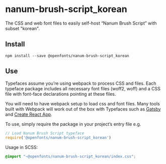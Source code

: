 
# nanum-brush-script_korean

The CSS and web font files to easily self-host “Nanum Brush Script” with subset "korean".

## Install

`npm install --save @openfonts/nanum-brush-script_korean`

## Use

Typefaces assume you’re using webpack to process CSS and files. Each typeface
package includes all necessary font files (woff2, woff) and a CSS file with
font-face declarations pointing at these files.

You will need to have webpack setup to load css and font files. Many tools built
with Webpack will work out of the box with Typefaces such as [Gatsby](https://github.com/gatsbyjs/gatsby)
and [Create React App](https://github.com/facebookincubator/create-react-app).

To use, simply require the package in your project’s entry file e.g.

```javascript
// Load Nanum Brush Script typeface
require('@openfonts/nanum-brush-script_korean')
```

Usage in SCSS:
```scss
@import "~@openfonts/nanum-brush-script_korean/index.css";
```
